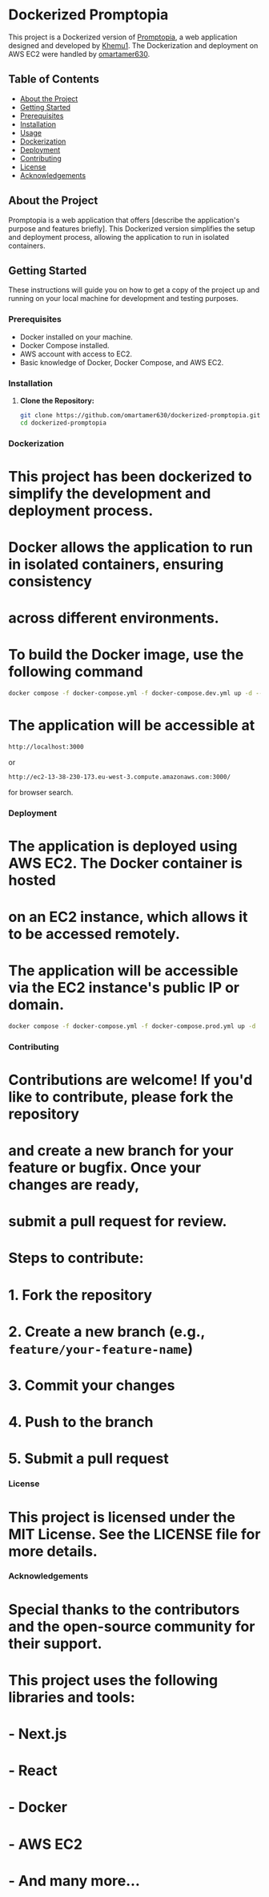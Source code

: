 # Dockerized Promptopia

This project is a Dockerized version of [Promptopia](https://github.com/Khemu1), a web application designed and developed by [Khemu1](https://github.com/Khemu1). The Dockerization and deployment on AWS EC2 were handled by [omartamer630](https://github.com/omartamer630).

## Table of Contents

- [About the Project](#about-the-project)
- [Getting Started](#getting-started)
- [Prerequisites](#prerequisites)
- [Installation](#installation)
- [Usage](#usage)
- [Dockerization](#dockerization)
- [Deployment](#deployment)
- [Contributing](#contributing)
- [License](#license)
- [Acknowledgements](#acknowledgements)

## About the Project

Promptopia is a web application that offers [describe the application's purpose and features briefly]. This Dockerized version simplifies the setup and deployment process, allowing the application to run in isolated containers.

## Getting Started

These instructions will guide you on how to get a copy of the project up and running on your local machine for development and testing purposes.

### Prerequisites

- Docker installed on your machine.
- Docker Compose installed.
- AWS account with access to EC2.
- Basic knowledge of Docker, Docker Compose, and AWS EC2.

### Installation

1. **Clone the Repository:**

   ```bash
   git clone https://github.com/omartamer630/dockerized-promptopia.git
   cd dockerized-promptopia
   
### Dockerization

# This project has been dockerized to simplify the development and deployment process.
# Docker allows the application to run in isolated containers, ensuring consistency
# across different environments.

# To build the Docker image, use the following command
```bash
docker compose -f docker-compose.yml -f docker-compose.dev.yml up -d --build || docker compose -f docker-compose.yml -f docker-compose.prod.yml up -d --build
```

# The application will be accessible at
```bash
http://localhost:3000
``` 
or 
```bash
http://ec2-13-38-230-173.eu-west-3.compute.amazonaws.com:3000/
``` 
for browser search.

### Deployment

# The application is deployed using AWS EC2. The Docker container is hosted
# on an EC2 instance, which allows it to be accessed remotely.

# The application will be accessible via the EC2 instance's public IP or domain.

```bash
docker compose -f docker-compose.yml -f docker-compose.prod.yml up -d
```

### Contributing

# Contributions are welcome! If you'd like to contribute, please fork the repository
# and create a new branch for your feature or bugfix. Once your changes are ready,
# submit a pull request for review.

# Steps to contribute:
# 1. Fork the repository
# 2. Create a new branch (e.g., `feature/your-feature-name`)
# 3. Commit your changes
# 4. Push to the branch
# 5. Submit a pull request

### License

# This project is licensed under the MIT License. See the LICENSE file for more details.

### Acknowledgements

# Special thanks to the contributors and the open-source community for their support.
# This project uses the following libraries and tools:
# - Next.js
# - React
# - Docker
# - AWS EC2
# - And many more...
